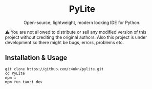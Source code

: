 <h1 align="center">PyLite</h1>
<p align="center">Open-source, lightweight, modern looking IDE for Python.</p>

⚠️ You are not allowed to distribute or sell any modified version of this project without crediting the original authors. Also this project is under development so there might be bugs, errors, problems etc.

## Installation & Usage
```
git clone https://github.com/c4nkn/pylite.git
cd PyLite
npm i
npm run tauri dev
```
